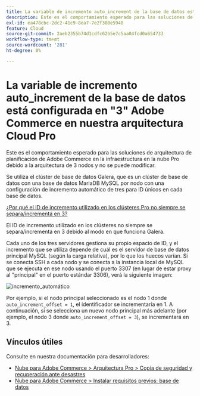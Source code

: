 ```yaml
---
title: La variable de incremento auto_increment de la base de datos está configurada en "3" Adobe Commerce en nuestra arquitectura Cloud Pro
description: Este es el comportamiento esperado para las soluciones de arquitectura de planificación de Adobe Commerce en la infraestructura en la nube Pro debido a la arquitectura de 3 nodos y no se puede modificar.
exl-id: ea478cbc-2dc2-41c9-8ea7-7e2f308e5948
feature: Cloud
source-git-commit: 2aeb2355b74d1cdfc62b5e7c5aa04fcd0a654733
workflow-type: tm+mt
source-wordcount: '281'
ht-degree: 0%

---
```


# La variable de incremento auto_increment de la base de datos está configurada en &quot;3&quot; Adobe Commerce en nuestra arquitectura Cloud Pro

Este es el comportamiento esperado para las soluciones de arquitectura de planificación de Adobe Commerce en la infraestructura en la nube Pro debido a la arquitectura de 3 nodos y no se puede modificar.

Se utiliza el clúster de base de datos Galera, que es un clúster de base de datos con una base de datos MariaDB MySQL por nodo con una configuración de incremento automático de tres para ID únicos en cada base de datos.

<u>¿Por qué el ID de incremento utilizado en los clústeres Pro no siempre se separa/incrementa en 3?</u>

El ID de incremento utilizado en los clústeres no siempre se separa/incrementa en 3 debido al modo en que funciona Galera.

Cada uno de los tres servidores gestiona su propio espacio de ID, y el incremento que se utiliza depende de cuál es el servidor de base de datos principal MySQL (según la carga relativa), por lo que los huecos varían.
Si se conecta SSH a cada nodo y se conecta a la instancia local de MySQL que se ejecuta en ese nodo usando el puerto 3307 (en lugar de estar proxy al &quot;principal&quot; en el puerto estándar 3306), verá la siguiente imagen:

![incremento_automático](assets/auto_increment_id.png)

Por ejemplo, si el nodo principal seleccionado es el nodo 1 donde `auto_increment_offset = 1`, el identificador se incrementaría en 1. A continuación, si se selecciona un nuevo nodo principal más adelante (por ejemplo, el nodo 3 donde `auto_increment_offset = 3`), se incrementará en 3.

## Vínculos útiles

Consulte en nuestra documentación para desarrolladores:

* [Nube para Adobe Commerce > Arquitectura Pro > Copia de seguridad y recuperación ante desastres](https://experienceleague.adobe.com/en/docs/commerce-cloud-service/user-guide/architecture/pro-architecture#backup-and-disaster-recovery)
* [Nube para Adobe Commerce > Instalar requisitos previos: base de datos](https://experienceleague.adobe.com/en/docs/commerce-cloud-service/user-guide/develop/overview)
